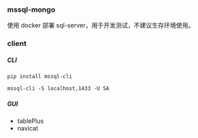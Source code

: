 ### mssql-mongo

使用 docker 部署 sql-server，用于开发测试，不建议生存环境使用。


### client 

##### CLI

```
pip install mssql-cli

mssql-cli -S localhost,1433 -U SA
```

##### GUI

- tablePlus
- navicat


